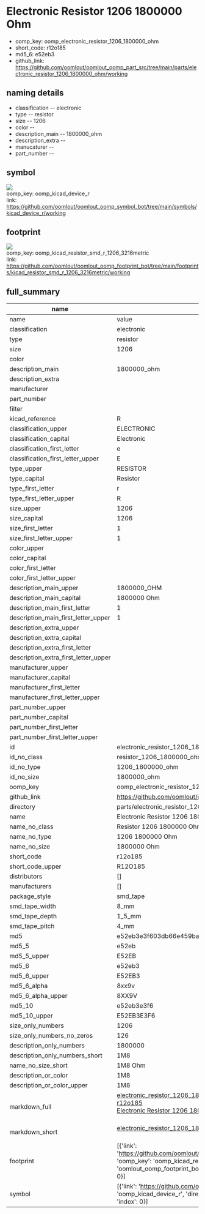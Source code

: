 # Electronic Resistor 1206 1800000 Ohm

  
* oomp_key: oomp_electronic_resistor_1206_1800000_ohm 
* short_code: r12o185
* md5_6: e52eb3  
* github_link: https://github.com/oomlout/oomlout_oomp_part_src/tree/main/parts/electronic_resistor_1206_1800000_ohm/working  
## naming details
* classification -- electronic
* type -- resistor
* size -- 1206
* color -- 
* description_main -- 1800000_ohm
* description_extra -- 
* manucaturer -- 
* part_number -- 



## symbol

![](symbol/{index}/working/working_600.png)  
oomp_key: oomp_kicad_device_r  
link: https://github.com/oomlout/oomlout_oomp_symbol_bot/tree/main/symbols/kicad_device_r/working  

## footprint

![](footprint/{index}/working/working_600.png)  
oomp_key: oomp_kicad_resistor_smd_r_1206_3216metric  
link: https://github.com/oomlout/oomlout_oomp_footprint_bot/tree/main/footprints/kicad_resistor_smd_r_1206_3216metric/working  

## full_summary
| name | value | 
| --- | --- | 
| name | value | 
| classification | electronic | 
| type | resistor | 
| size | 1206 | 
| color |  | 
| description_main | 1800000_ohm | 
| description_extra |  | 
| manufacturer |  | 
| part_number |  | 
| filter |  | 
| kicad_reference | R | 
| classification_upper | ELECTRONIC | 
| classification_capital | Electronic | 
| classification_first_letter | e | 
| classification_first_letter_upper | E | 
| type_upper | RESISTOR | 
| type_capital | Resistor | 
| type_first_letter | r | 
| type_first_letter_upper | R | 
| size_upper | 1206 | 
| size_capital | 1206 | 
| size_first_letter | 1 | 
| size_first_letter_upper | 1 | 
| color_upper |  | 
| color_capital |  | 
| color_first_letter |  | 
| color_first_letter_upper |  | 
| description_main_upper | 1800000_OHM | 
| description_main_capital | 1800000 Ohm | 
| description_main_first_letter | 1 | 
| description_main_first_letter_upper | 1 | 
| description_extra_upper |  | 
| description_extra_capital |  | 
| description_extra_first_letter |  | 
| description_extra_first_letter_upper |  | 
| manufacturer_upper |  | 
| manufacturer_capital |  | 
| manufacturer_first_letter |  | 
| manufacturer_first_letter_upper |  | 
| part_number_upper |  | 
| part_number_capital |  | 
| part_number_first_letter |  | 
| part_number_first_letter_upper |  | 
| id | electronic_resistor_1206_1800000_ohm | 
| id_no_class | resistor_1206_1800000_ohm | 
| id_no_type | 1206_1800000_ohm | 
| id_no_size | 1800000_ohm | 
| oomp_key | oomp_electronic_resistor_1206_1800000_ohm | 
| github_link | https://github.com/oomlout/oomlout_oomp_part_src/tree/main/parts/electronic_resistor_1206_1800000_ohm/working | 
| directory | parts/electronic_resistor_1206_1800000_ohm | 
| name | Electronic Resistor 1206 1800000 Ohm | 
| name_no_class | Resistor 1206 1800000 Ohm | 
| name_no_type | 1206 1800000 Ohm | 
| name_no_size | 1800000 Ohm | 
| short_code | r12o185 | 
| short_code_upper | R12O185 | 
| distributors | [] | 
| manufacturers | [] | 
| package_style | smd_tape | 
| smd_tape_width | 8_mm | 
| smd_tape_depth | 1_5_mm | 
| smd_tape_pitch | 4_mm | 
| md5 | e52eb3e3f603db66e459ba8364696aa1 | 
| md5_5 | e52eb | 
| md5_5_upper | E52EB | 
| md5_6 | e52eb3 | 
| md5_6_upper | E52EB3 | 
| md5_6_alpha | 8xx9v | 
| md5_6_alpha_upper | 8XX9V | 
| md5_10 | e52eb3e3f6 | 
| md5_10_upper | E52EB3E3F6 | 
| size_only_numbers | 1206 | 
| size_only_numbers_no_zeros | 126 | 
| description_only_numbers | 1800000 | 
| description_only_numbers_short | 1M8 | 
| name_no_size_short | 1M8 Ohm | 
| description_or_color | 1M8 | 
| description_or_color_upper | 1M8 | 
| markdown_full | [electronic_resistor_1206_1800000_ohm](https://github.com/oomlout/oomlout_oomp_part_src/tree/main/parts/electronic_resistor_1206_1800000_ohm/working)<br>[r12o185](https://github.com/oomlout/oomlout_oomp_part_src/tree/main/parts/electronic_resistor_1206_1800000_ohm/working)<br>[Electronic Resistor 1206 1800000 Ohm](https://github.com/oomlout/oomlout_oomp_part_src/tree/main/parts/electronic_resistor_1206_1800000_ohm/working)<br><br> | 
| markdown_short | [electronic_resistor_1206_1800000_ohm](https://github.com/oomlout/oomlout_oomp_part_src/tree/main/parts/electronic_resistor_1206_1800000_ohm/working)<br><br> | 
| footprint | [{'link': 'https://github.com/oomlout/oomlout_oomp_footprint_bot/tree/main/foootprntss/kicad_resistor_smd_r_1206_3216metric', 'oomp_key': 'oomp_kicad_resistor_smd_r_1206_3216metric', 'directory': 'oomlout_oomp_footprint_bot/footprints/kicad_resistor_smd_r_1206_3216metric//working/working.kicad_mod', 'index': 0}] | 
| symbol | [{'link': 'https://github.com/oomlout/oomlout_oomp_symbol_bot/tree/main/symbols/kicad_device_r', 'oomp_key': 'oomp_kicad_device_r', 'directory': 'oomlout_oomp_symbol_bot/symbols/kicad_device_r//working/working.kicad_sym', 'index': 0}] | 
